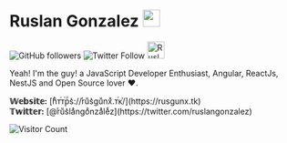 <h1>Ruslan Gonzalez <img src="https://raw.githubusercontent.com/MartinHeinz/MartinHeinz/master/wave.gif" width="30px"></h1>

<p>
  <img alt="GitHub followers" src="https://img.shields.io/github/followers/ruslanguns?label=Followers&style=social">
  <img alt="Twitter Follow" src="https://img.shields.io/twitter/follow/ruslangonzalez?style=social">
  <a href="https://dev.to/ruslangonzalez"><img src="https://d2fltix0v2e0sb.cloudfront.net/dev-badge.svg" alt="Ruslán González's DEV Profile" height="30" width="30"></a>
 </p>

<p>
  Yeah! I'm the guy! a JavaScript Developer Enthusiast, Angular, ReactJs, NestJS and Open Source lover ❤.  
</p>

<p>
  <strong>𝕎𝕖𝕓𝕤𝕚𝕥𝕖:</strong> [hͪᴛⷮᴛⷮрⷬs͛://rͬuͧs͛guͧnxͯ.ᴛⷮᴋⷦ/](https://rusgunx.tk)
  </br>
  <strong>𝕋𝕨𝕚𝕥𝕥𝕖𝕣:</strong> [@rͬuͧs͛laͣngoͦnzaͣleͤz](https://twitter.com/ruslangonzalez)
</p>

![Visitor Count](https://profile-counter.glitch.me/ruslanguns/count.svg)

